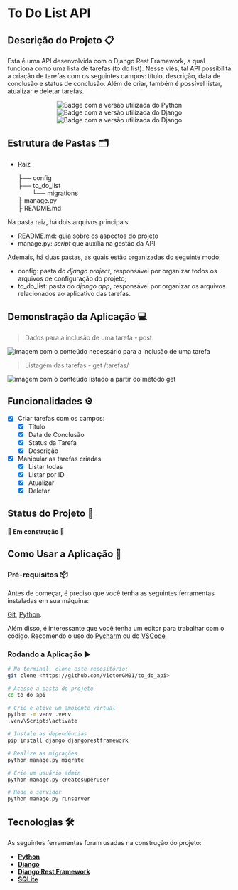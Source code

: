 # To Do List API

## Descrição do Projeto 📋
Esta é uma API desenvolvida com o Django Rest Framework, a qual funciona como uma lista de tarefas (to do list).
Nesse viés, tal API possibilita a criação de tarefas com os seguintes campos: título, descrição, data de
conclusão e status de conclusão. Além de criar, também é possível listar, atualizar e deletar tarefas.

<div align="center">
    <img alt="Badge com a versão utilizada do Python" src="https://img.shields.io/static/v1?label=PYTHON&message=3.9.9&color=blue&style=for-the-badge&logo=Python"/>
    <img alt="Badge com a versão utilizada do Django" src="https://img.shields.io/static/v1?label=DJANGO&message=4.0.1&color=brightgreen&style=for-the-badge&logo=DJANGO&logoColor=green"/>
    <img alt="Badge com a versão utilizada do Django" src="https://img.shields.io/static/v1?label=D.R.F&message=3.14.0&color=red&style=for-the-badge&logo=DJANGO&logoColor=red"/>
</div>

## Estrutura de Pastas 🗂️
* Raíz

    ├── config <br>
    ├── to_do_list <br>
        &emsp;&emsp; └── migrations <br>
    ├ manage.py <br>
    ├ README.md <br>

Na pasta raiz, há dois arquivos principais:

* README.md: guia sobre os aspectos do projeto
* manage.py: *script* que auxilia na gestão da API

Ademais, há duas pastas, as quais estão organizadas do seguinte modo:

* config: pasta do *django project*, responsável por organizar todos os arquivos de configuração do projeto;
* to_do_list: pasta do *django app*, responsável por organizar os arquivos relacionados ao aplicativo das tarefas.

## Demonstração da Aplicação 💻
> Dados para a inclusão de uma tarefa - post

<img src="https://user-images.githubusercontent.com/86068797/209858395-8e87eb76-bf26-48c2-a279-6f0c7a55fe6a.png" alt="imagem com o conteúdo necessário para a inclusão de uma tarefa" title="Conteúdo necessário para a inclusão de uma tarefa">

> Listagem das tarefas - get /tarefas/

<img src="https://user-images.githubusercontent.com/86068797/209858766-75770773-f536-4f9d-8852-956e52d6ef84.png" alt="imagem com o conteúdo listado a partir do método get" title="Listagem das tarefas via GET">

## Funcionalidades ⚙️

- [x] Criar tarefas com os campos:
  - [x] Título
  - [x] Data de Conclusão
  - [x] Status da Tarefa
  - [x] Descrição
- [x] Manipular as tarefas criadas:
  - [x] Listar todas
  - [x] Listar por ID
  - [x] Atualizar
  - [x] Deletar

## Status do Projeto 🔔
#### 🚧 Em construção 🚧

## Como Usar a Aplicação 🚀

### Pré-requisitos 📦
Antes de começar, é preciso que você tenha as seguintes ferramentas instaladas em sua máquina:

[Git](https://git-scm.com/), [Python](https://www.python.org/downloads/release/python-390/).

Além disso, é interessante que você tenha um editor para trabalhar com o código. Recomendo o uso do [Pycharm](https://www.jetbrains.com/pycharm/download/#section=windows) ou do [VSCode](https://code.visualstudio.com/)

### Rodando a Aplicação ▶
```bash
# No terminal, clone este repositório:
git clone <https://github.com/VictorGM01/to_do_api>

# Acesse a pasta do projeto
cd to_do_api

# Crie e ative um ambiente virtual
python -m venv .venv
.venv\Scripts\activate

# Instale as dependências
pip install django djangorestframework

# Realize as migrações
python manage.py migrate

# Crie um usuário admin
python manage.py createsuperuser

# Rode o servidor
python manage.py runserver
```

## Tecnologias 🛠️
As seguintes ferramentas foram usadas na construção do projeto:

* [**Python**](https://www.python.org/downloads/release/python-399/)
* [**Django**](https://www.djangoproject.com/)
* [**Django Rest Framework**](https://www.django-rest-framework.org/)
* [**SQLite**](https://www.sqlite.org/index.html)